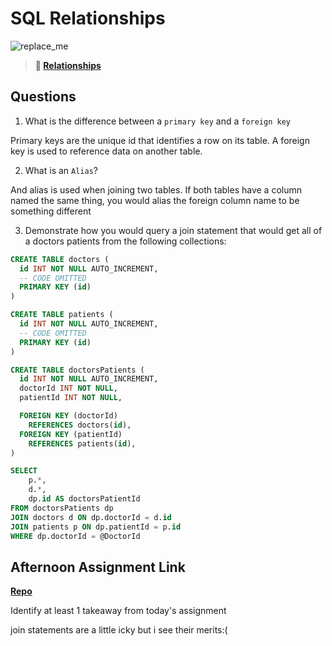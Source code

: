 # SQL Relationships

![replace_me](https://codeworks.blob.core.windows.net/public/assets/img/illustrations/placeholder.svg)

> **📖 [Relationships](https://codeworksacademy.com/fs-student-guide/resources/wk11/02-MySQL-Relationships)**

## Questions

1. What is the difference between a `primary key` and a `foreign key`

Primary keys are the unique id that identifies a row on its table. A foreign key is used to reference data on another table.

2. What is an `Alias`?

And alias is used when joining two tables. If both tables have a column named the same thing, you would alias the foreign column name to be something different

3. Demonstrate how you would query a join statement that would get all of a doctors patients from the following collections:

```SQL
CREATE TABLE doctors (
  id INT NOT NULL AUTO_INCREMENT,
  -- CODE OMITTED
  PRIMARY KEY (id)
)

CREATE TABLE patients (
  id INT NOT NULL AUTO_INCREMENT,
  -- CODE OMITTED
  PRIMARY KEY (id)
)

CREATE TABLE doctorsPatients (
  id INT NOT NULL AUTO_INCREMENT,
  doctorId INT NOT NULL,
  patientId INT NOT NULL,

  FOREIGN KEY (doctorId)
    REFERENCES doctors(id),
  FOREIGN KEY (patientId)
    REFERENCES patients(id),
)
```
```sql
SELECT
	p.*,
	d.*,
	dp.id AS doctorsPatientId
FROM doctorsPatients dp
JOIN doctors d ON dp.doctorId = d.id
JOIN patients p ON dp.patientId = p.id
WHERE dp.doctorId = @DoctorId
```

## Afternoon Assignment Link

**[Repo](https://github.com/JacksonHagen/contracted)**

Identify at least 1 takeaway from today's assignment

join statements are a little icky but i see their merits:(
